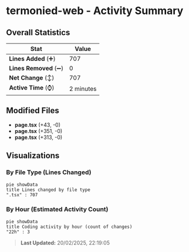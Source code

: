 # termonied-web - Activity Summary 

## Overall Statistics

| Stat                   | Value                                                             |
| ---------------------- | ----------------------------------------------------------------- |
| **Lines Added** (➕)   | 707                                          |
| **Lines Removed** (➖) | 0                                        |
| **Net Change** (↕)    | 707                |
| **Active Time** (⌚)   | 2 minutes |


## Modified Files
- **page.tsx** (+43, -0)
- **page.tsx** (+351, -0)
- **page.tsx** (+313, -0)

## Visualizations

### By File Type (Lines Changed)

```mermaid
pie showData
title Lines changed by file type
".tsx" : 707
```

### By Hour (Estimated Activity Count)

```mermaid
pie showData
title Coding activity by hour (count of changes)
"22h" : 3
```


> **Last Updated:** 20/02/2025, 22:19:05